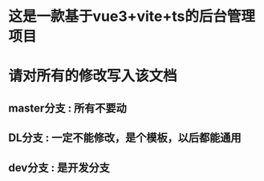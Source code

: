 # 这是一款基于vue3+vite+ts的后台管理项目
#   请对所有的修改写入该文档


## master分支 : 所有不要动
## DL分支     :  一定不能修改，是个模板，以后都能通用


## dev分支    : 是开发分支
